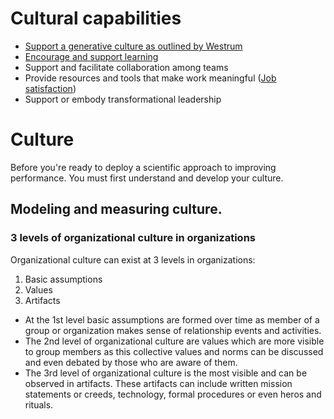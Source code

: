 # Cultural capabilities

* [Support a generative culture as outlined by Westrum](Westrum-organizational-culture.md)
* [Encourage and support learning](Learning-culture.md)
* Support and facilitate collaboration among teams
* Provide resources and tools that make work meaningful ([Job satisfaction](job-satisfaction.md))
* Support or embody transformational leadership


# Culture

Before you're ready to deploy a scientific approach to improving performance. You must first understand and develop your culture. 

## Modeling and measuring culture. 

### 3 levels of organizational culture in organizations

Organizational culture can exist at 3 levels in organizations:
  1. Basic assumptions
  2. Values
  3. Artifacts

  - At the 1st level basic assumptions are formed over time as member of a group or organization makes sense of relationship events and activities. 
  - The 2nd level of organizational culture are values which are more visible to group members as this collective values and norms 
can be discussed and even debated by those who are aware of them. 
  - The 3rd level of organizational culture is the most visible and can be observed in artifacts. These artifacts can include written mission statements or creeds, technology, formal procedures or even heros and rituals. 

